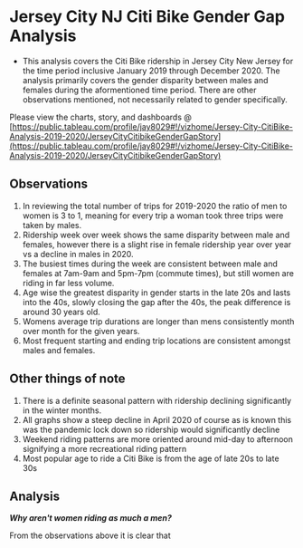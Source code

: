 # Jersey City NJ Citi Bike Gender Gap Analysis

- This analysis covers the Citi Bike ridership in Jersey City New Jersey for the time period inclusive January 2019 through December 2020.  The analysis primarily covers the gender disparity between males and females during the aformentioned time period.  There are other observations mentioned, not necessarily related to gender specifically.

Please view the charts, story, and dashboards @ [https://public.tableau.com/profile/jay8029#!/vizhome/Jersey-City-CitiBike-Analysis-2019-2020/JerseyCityCitibikeGenderGapStory](https://public.tableau.com/profile/jay8029#!/vizhome/Jersey-City-CitiBike-Analysis-2019-2020/JerseyCityCitibikeGenderGapStory)

## Observations

1. In reviewing the total number of trips for 2019-2020 the ratio of men to women is 3 to 1, meaning for every trip a woman took three trips were taken by males.
1. Ridership week over week shows the same disparity between male and females, however there is a slight rise in female ridership year over year vs a decline in males in 2020.
1. The busiest times during the week are consistent between male and females at 7am-9am and 5pm-7pm (commute times), but still women are riding in far less volume. 
1. Age wise the greatest disparity in gender starts in the late 20s and lasts into the 40s, slowly closing the gap after the 40s, the peak difference is around 30 years old.
1. Womens average trip durations are longer than mens consistently month over month for the given years.
1. Most frequent starting and ending trip locations are consistent amongst males and females. 

## Other things of note

1. There is a definite seasonal pattern with ridership declining significantly in the winter months.
1. All graphs show a steep decline in April 2020 of course as is known this was the pandemic lock down so ridership would significantly decline
1. Weekend riding patterns are more oriented around mid-day to afternoon signifying a more recreational riding pattern
1. Most popular age to ride a Citi Bike is from the age of late 20s to late 30s

## Analysis

**_Why aren't women riding as much a men?_**

From the observations above it is clear that

